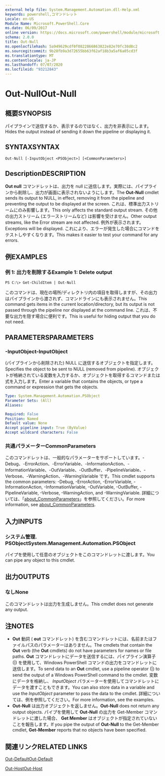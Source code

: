 ```yaml
---
external help file: System.Management.Automation.dll-Help.xml
keywords: powershell,コマンドレット
Locale: en-US
Module Name: Microsoft.PowerShell.Core
ms.date: 06/09/2017
online version: https://docs.microsoft.com/powershell/module/microsoft.powershell.core/out-null?view=powershell-5.1&WT.mc_id=ps-gethelp
schema: 2.0.0
title: Out-Null
ms.openlocfilehash: 5a949629cdf0f0822866863822e82e70fc38d8c2
ms.sourcegitcommit: 9b28fb9a3d72655bb63f62af18b3a5af6a05cd3f
ms.translationtype: MT
ms.contentlocale: ja-JP
ms.lasthandoff: 07/07/2020
ms.locfileid: "93212843"
---
```

# <span data-ttu-id="82103-103">Out-Null</span><span class="sxs-lookup"><span data-stu-id="82103-103">Out-Null</span></span>

## <span data-ttu-id="82103-104">概要</span><span class="sxs-lookup"><span data-stu-id="82103-104">SYNOPSIS</span></span>
<span data-ttu-id="82103-105">パイプラインで送信するか、表示するのではなく、出力を非表示にします。</span><span class="sxs-lookup"><span data-stu-id="82103-105">Hides the output instead of sending it down the pipeline or displaying it.</span></span>

## <span data-ttu-id="82103-106">SYNTAX</span><span class="sxs-lookup"><span data-stu-id="82103-106">SYNTAX</span></span>

```
Out-Null [-InputObject <PSObject>] [<CommonParameters>]
```

## <span data-ttu-id="82103-107">Description</span><span class="sxs-lookup"><span data-stu-id="82103-107">DESCRIPTION</span></span>
<span data-ttu-id="82103-108">**Out null** コマンドレットは、出力を null に送信します。実際には、パイプラインから削除し、出力が画面に表示されないようにします。</span><span class="sxs-lookup"><span data-stu-id="82103-108">The **Out-Null** cmdlet sends its output to NULL, in effect, removing it from the pipeline and preventing the output to be displayed at the screen.</span></span> <span data-ttu-id="82103-109">これは、標準出力ストリームにのみ影響します。</span><span class="sxs-lookup"><span data-stu-id="82103-109">This only affects the standard output stream.</span></span>
<span data-ttu-id="82103-110">その他の出力ストリーム (エラーストリームなど) は影響を受けません。</span><span class="sxs-lookup"><span data-stu-id="82103-110">Other output streams, like the Error stream are not affected.</span></span> <span data-ttu-id="82103-111">例外が表示されます。</span><span class="sxs-lookup"><span data-stu-id="82103-111">Exceptions will be displayed.</span></span> <span data-ttu-id="82103-112">これにより、エラーが発生した場合にコマンドをテストしやすくなります。</span><span class="sxs-lookup"><span data-stu-id="82103-112">This makes it easier to test your command for any errors.</span></span>

## <span data-ttu-id="82103-113">例</span><span class="sxs-lookup"><span data-stu-id="82103-113">EXAMPLES</span></span>

### <span data-ttu-id="82103-114">例 1: 出力を削除する</span><span class="sxs-lookup"><span data-stu-id="82103-114">Example 1: Delete output</span></span>

```
PS C:\> Get-ChildItem | Out-Null
```

<span data-ttu-id="82103-115">このコマンドは、現在の場所/ディレクトリ内の項目を取得しますが、その出力はパイプラインから渡されず、コマンドラインにも表示されません。</span><span class="sxs-lookup"><span data-stu-id="82103-115">This command gets items in the current location/directory, but its output is not passed through the pipeline nor displayed at the command line.</span></span>
<span data-ttu-id="82103-116">これは、不要な出力を隠す場合に便利です。</span><span class="sxs-lookup"><span data-stu-id="82103-116">This is useful for hiding output that you do not need.</span></span>

## <span data-ttu-id="82103-117">PARAMETERS</span><span class="sxs-lookup"><span data-stu-id="82103-117">PARAMETERS</span></span>

### <span data-ttu-id="82103-118">-InputObject</span><span class="sxs-lookup"><span data-stu-id="82103-118">-InputObject</span></span>
<span data-ttu-id="82103-119">(パイプラインから削除された) NULL に送信するオブジェクトを指定します。</span><span class="sxs-lookup"><span data-stu-id="82103-119">Specifies the object to be sent to NULL (removed from pipeline).</span></span>
<span data-ttu-id="82103-120">オブジェクトが格納されている変数を入力するか、オブジェクトを取得するコマンドまたは式を入力します。</span><span class="sxs-lookup"><span data-stu-id="82103-120">Enter a variable that contains the objects, or type a command or expression that gets the objects.</span></span>

```yaml
Type: System.Management.Automation.PSObject
Parameter Sets: (All)
Aliases:

Required: False
Position: Named
Default value: None
Accept pipeline input: True (ByValue)
Accept wildcard characters: False
```

### <span data-ttu-id="82103-121">共通パラメーター</span><span class="sxs-lookup"><span data-stu-id="82103-121">CommonParameters</span></span>
<span data-ttu-id="82103-122">このコマンドレットは、一般的なパラメーターをサポートしています。-Debug、-ErrorAction、-ErrorVariable、-InformationAction、-InformationVariable、-OutVariable、-OutBuffer、-PipelineVariable、-Verbose、-WarningAction、-WarningVariable です。</span><span class="sxs-lookup"><span data-stu-id="82103-122">This cmdlet supports the common parameters: -Debug, -ErrorAction, -ErrorVariable, -InformationAction, -InformationVariable, -OutVariable, -OutBuffer, -PipelineVariable, -Verbose, -WarningAction, and -WarningVariable.</span></span> <span data-ttu-id="82103-123">詳細については、「[about_CommonParameters](https://go.microsoft.com/fwlink/?LinkID=113216)」を参照してください。</span><span class="sxs-lookup"><span data-stu-id="82103-123">For more information, see [about_CommonParameters](https://go.microsoft.com/fwlink/?LinkID=113216).</span></span>

## <span data-ttu-id="82103-124">入力</span><span class="sxs-lookup"><span data-stu-id="82103-124">INPUTS</span></span>

### <span data-ttu-id="82103-125">システム管理. PSObject</span><span class="sxs-lookup"><span data-stu-id="82103-125">System.Management.Automation.PSObject</span></span>
<span data-ttu-id="82103-126">パイプを使用して任意のオブジェクトをこのコマンドレットに渡します。</span><span class="sxs-lookup"><span data-stu-id="82103-126">You can pipe any object to this cmdlet.</span></span>

## <span data-ttu-id="82103-127">出力</span><span class="sxs-lookup"><span data-stu-id="82103-127">OUTPUTS</span></span>

### <span data-ttu-id="82103-128">なし</span><span class="sxs-lookup"><span data-stu-id="82103-128">None</span></span>
<span data-ttu-id="82103-129">このコマンドレットは出力を生成しません。</span><span class="sxs-lookup"><span data-stu-id="82103-129">This cmdlet does not generate any output.</span></span>

## <span data-ttu-id="82103-130">注</span><span class="sxs-lookup"><span data-stu-id="82103-130">NOTES</span></span>

* <span data-ttu-id="82103-131">**Out** 動詞 ( **out** コマンドレット) を含むコマンドレットには、名前またはファイルパスのパラメーターはありません。</span><span class="sxs-lookup"><span data-stu-id="82103-131">The cmdlets that contain the **Out** verb (the **Out** cmdlets) do not have parameters for names or file paths.</span></span> <span data-ttu-id="82103-132">**Out** コマンドレットにデータを送信するには、パイプライン演算子 (|) を使用して、Windows PowerShell コマンドの出力をコマンドレットに送信します。</span><span class="sxs-lookup"><span data-stu-id="82103-132">To send data to an **Out** cmdlet, use a pipeline operator (|) to send the output of a Windows PowerShell command to the cmdlet.</span></span> <span data-ttu-id="82103-133">変数にデータを格納し、 *InputObject* パラメーターを使用してコマンドレットにデータを渡すこともできます。</span><span class="sxs-lookup"><span data-stu-id="82103-133">You can also store data in a variable and use the *InputObject* parameter to pass the data to the cmdlet.</span></span> <span data-ttu-id="82103-134">詳細については、例を参照してください。</span><span class="sxs-lookup"><span data-stu-id="82103-134">For more information, see the examples.</span></span>
* <span data-ttu-id="82103-135">**Out-Null** は出力オブジェクトを返しません。</span><span class="sxs-lookup"><span data-stu-id="82103-135">**Out-Null** does not return any output objects.</span></span> <span data-ttu-id="82103-136">パイプを使用して **Out-Null** の出力を Get-Member コマンドレットに渡した場合、 **Get Member** はオブジェクトが指定されていないことを報告します。</span><span class="sxs-lookup"><span data-stu-id="82103-136">If you pipe the output of **Out-Null** to the Get-Member cmdlet, **Get-Member** reports that no objects have been specified.</span></span>

## <span data-ttu-id="82103-137">関連リンク</span><span class="sxs-lookup"><span data-stu-id="82103-137">RELATED LINKS</span></span>

[<span data-ttu-id="82103-138">Out-Default</span><span class="sxs-lookup"><span data-stu-id="82103-138">Out-Default</span></span>](Out-Default.md)

[<span data-ttu-id="82103-139">Out-Host</span><span class="sxs-lookup"><span data-stu-id="82103-139">Out-Host</span></span>](Out-Host.md)
